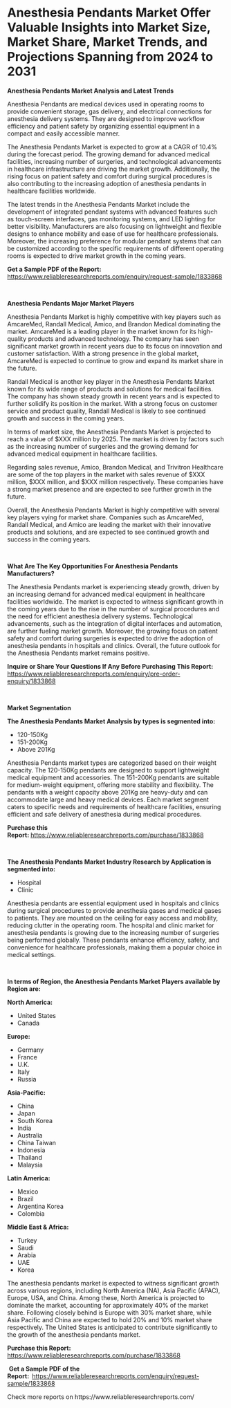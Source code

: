 <p><h1>Anesthesia Pendants Market Offer Valuable Insights into Market Size, Market Share, Market Trends, and Projections Spanning from 2024 to 2031</h1></p><p><strong>Anesthesia Pendants Market Analysis and Latest Trends</strong></p>
<p><p>Anesthesia Pendants are medical devices used in operating rooms to provide convenient storage, gas delivery, and electrical connections for anesthesia delivery systems. They are designed to improve workflow efficiency and patient safety by organizing essential equipment in a compact and easily accessible manner.</p><p>The Anesthesia Pendants Market is expected to grow at a CAGR of 10.4% during the forecast period. The growing demand for advanced medical facilities, increasing number of surgeries, and technological advancements in healthcare infrastructure are driving the market growth. Additionally, the rising focus on patient safety and comfort during surgical procedures is also contributing to the increasing adoption of anesthesia pendants in healthcare facilities worldwide.</p><p>The latest trends in the Anesthesia Pendants Market include the development of integrated pendant systems with advanced features such as touch-screen interfaces, gas monitoring systems, and LED lighting for better visibility. Manufacturers are also focusing on lightweight and flexible designs to enhance mobility and ease of use for healthcare professionals. Moreover, the increasing preference for modular pendant systems that can be customized according to the specific requirements of different operating rooms is expected to drive market growth in the coming years.</p></p>
<p><strong>Get a Sample PDF of the Report:&nbsp;</strong> <a href="https://www.reliableresearchreports.com/enquiry/request-sample/1833868">https://www.reliableresearchreports.com/enquiry/request-sample/1833868</a></p>
<p>&nbsp;</p>
<p><strong>Anesthesia Pendants Major Market Players</strong></p>
<p><p>Anesthesia Pendants Market is highly competitive with key players such as AmcareMed, Randall Medical, Amico, and Brandon Medical dominating the market. AmcareMed is a leading player in the market known for its high-quality products and advanced technology. The company has seen significant market growth in recent years due to its focus on innovation and customer satisfaction. With a strong presence in the global market, AmcareMed is expected to continue to grow and expand its market share in the future.</p><p>Randall Medical is another key player in the Anesthesia Pendants Market known for its wide range of products and solutions for medical facilities. The company has shown steady growth in recent years and is expected to further solidify its position in the market. With a strong focus on customer service and product quality, Randall Medical is likely to see continued growth and success in the coming years.</p><p>In terms of market size, the Anesthesia Pendants Market is projected to reach a value of $XXX million by 2025. The market is driven by factors such as the increasing number of surgeries and the growing demand for advanced medical equipment in healthcare facilities.</p><p>Regarding sales revenue, Amico, Brandon Medical, and Trivitron Healthcare are some of the top players in the market with sales revenue of $XXX million, $XXX million, and $XXX million respectively. These companies have a strong market presence and are expected to see further growth in the future.</p><p>Overall, the Anesthesia Pendants Market is highly competitive with several key players vying for market share. Companies such as AmcareMed, Randall Medical, and Amico are leading the market with their innovative products and solutions, and are expected to see continued growth and success in the coming years.</p></p>
<p>&nbsp;</p>
<p><strong>What Are The Key Opportunities For Anesthesia Pendants Manufacturers?</strong></p>
<p><p>The Anesthesia Pendants market is experiencing steady growth, driven by an increasing demand for advanced medical equipment in healthcare facilities worldwide. The market is expected to witness significant growth in the coming years due to the rise in the number of surgical procedures and the need for efficient anesthesia delivery systems. Technological advancements, such as the integration of digital interfaces and automation, are further fueling market growth. Moreover, the growing focus on patient safety and comfort during surgeries is expected to drive the adoption of anesthesia pendants in hospitals and clinics. Overall, the future outlook for the Anesthesia Pendants market remains positive.</p></p>
<p><strong>Inquire or Share Your Questions If Any Before Purchasing This Report:</strong> <a href="https://www.reliableresearchreports.com/enquiry/pre-order-enquiry/1833868">https://www.reliableresearchreports.com/enquiry/pre-order-enquiry/1833868</a></p>
<p>&nbsp;</p>
<p><strong>Market Segmentation</strong></p>
<p><strong>The Anesthesia Pendants Market Analysis by types is segmented into:</strong></p>
<p><ul><li>120-150Kg</li><li>151-200Kg</li><li>Above 201Kg</li></ul></p>
<p><p>Anesthesia Pendants market types are categorized based on their weight capacity. The 120-150Kg pendants are designed to support lightweight medical equipment and accessories. The 151-200Kg pendants are suitable for medium-weight equipment, offering more stability and flexibility. The pendants with a weight capacity above 201Kg are heavy-duty and can accommodate large and heavy medical devices. Each market segment caters to specific needs and requirements of healthcare facilities, ensuring efficient and safe delivery of anesthesia during medical procedures.</p></p>
<p><strong>Purchase this Report:&nbsp;</strong><a href="https://www.reliableresearchreports.com/purchase/1833868">https://www.reliableresearchreports.com/purchase/1833868</a></p>
<p>&nbsp;</p>
<p><strong>The Anesthesia Pendants Market Industry Research by Application is segmented into:</strong></p>
<p><ul><li>Hospital</li><li>Clinic</li></ul></p>
<p><p>Anesthesia pendants are essential equipment used in hospitals and clinics during surgical procedures to provide anesthesia gases and medical gases to patients. They are mounted on the ceiling for easy access and mobility, reducing clutter in the operating room. The hospital and clinic market for anesthesia pendants is growing due to the increasing number of surgeries being performed globally. These pendants enhance efficiency, safety, and convenience for healthcare professionals, making them a popular choice in medical settings.</p></p>
<p>&nbsp;</p>
<p><strong>In terms of Region, the Anesthesia Pendants Market Players available by Region are:</strong></p>
<p>
    <p> <strong> North America: </strong>
        <ul>
            <li>United States</li>
            <li>Canada</li>
        </ul>
        </p> 
    <p> <strong> Europe: </strong>
        <ul>
            <li>Germany</li>
            <li>France</li>
            <li>U.K.</li>
            <li>Italy</li>
            <li>Russia</li>
        </ul>
        </p> 
    <p> <strong> Asia-Pacific: </strong>
        <ul>
            <li>China</li>
            <li>Japan</li>
            <li>South Korea</li>
            <li>India</li>
            <li>Australia</li>
            <li>China Taiwan</li>
            <li>Indonesia</li>
            <li>Thailand</li>
            <li>Malaysia</li>
        </ul>
        </p> 
    <p> <strong> Latin America: </strong>
        <ul>
            <li>Mexico</li>
            <li>Brazil</li>
            <li>Argentina Korea</li>
            <li>Colombia</li>
        </ul>
        </p> 
    <p> <strong> Middle East & Africa: </strong>
        <ul>
            <li>Turkey</li>
            <li>Saudi</li>
            <li>Arabia</li>
            <li>UAE</li>
            <li>Korea</li>
        </ul>
    </p>
    </p>
<p><p>The anesthesia pendants market is expected to witness significant growth across various regions, including North America (NA), Asia Pacific (APAC), Europe, USA, and China. Among these, North America is projected to dominate the market, accounting for approximately 40% of the market share. Following closely behind is Europe with 30% market share, while Asia Pacific and China are expected to hold 20% and 10% market share respectively. The United States is anticipated to contribute significantly to the growth of the anesthesia pendants market.</p></p>
<p><strong>Purchase this Report: </strong><a href="https://www.reliableresearchreports.com/purchase/1833868">https://www.reliableresearchreports.com/purchase/1833868</a></p>
<p>&nbsp;<strong>Get a Sample PDF of the Report:&nbsp;&nbsp;</strong><a href="https://www.reliableresearchreports.com/enquiry/request-sample/1833868">https://www.reliableresearchreports.com/enquiry/request-sample/1833868</a></p>
<p><strong></strong></p>
<p>Check more reports on https://www.reliableresearchreports.com/</p>